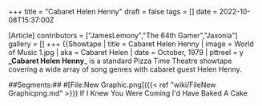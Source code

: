 +++
title = "Cabaret Helen Henny"
draft = false
tags = []
date = 2022-10-08T15:37:00Z

[Article]
contributors = ["JamesLemony","The 64th Gamer","Jaxonia"]
gallery = []
+++
{{Showtape | title = Cabaret Helen Henny
| image = World of Music 1.jpg
| aka = Cabaret Helen
| date = October, 1979
| pttreel = y
**_Cabaret Helen Henny**_ is a standard Pizza Time Theatre showtape covering a wide array of song genres with cabaret guest Helen Henny.

##Segments:##
#[File:New Graphic.png]({{< ref "wiki/FileNew Graphicpng.md" >}}) If I Knew You Were Coming I'd Have Baked A Cake
##